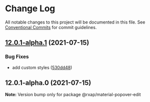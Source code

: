 # Change Log

All notable changes to this project will be documented in this file.
See [Conventional Commits](https://conventionalcommits.org) for commit guidelines.

## [12.0.1-alpha.1](https://gitlab.com/rxap/packages/compare/@rxap/material-popover-edit@12.0.1-alpha.0...@rxap/material-popover-edit@12.0.1-alpha.1) (2021-07-15)


### Bug Fixes

* add custom styles ([530dd48](https://gitlab.com/rxap/packages/commit/530dd488e506a674cef1fbd14fb83b3178630cf7))





## 12.0.1-alpha.0 (2021-07-15)

**Note:** Version bump only for package @rxap/material-popover-edit
